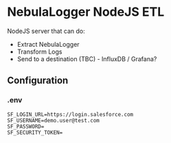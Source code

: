 # NebulaLogger NodeJS ETL
NodeJS server that can do:
- Extract NebulaLogger
- Transform Logs
- Send to a destination (TBC) - InfluxDB / Grafana?


## Configuration
### .env
```
SF_LOGIN_URL=https://login.salesforce.com
SF_USERNAME=demo.user@test.com
SF_PASSWORD=
SF_SECURITY_TOKEN=
```